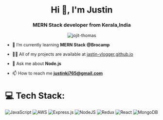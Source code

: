 <h1 align="center">Hi 👋, I'm Justin</h1>
<h3 align="center">MERN Stack developer from Kerala,India</h3>

<p align="center"> <img src="https://komarev.com/ghpvc/?username=jastin-vlogger&label=Profile%20views&color=green" alt="jojit-thomas" /> </p>


- 🌱 I’m currently learning **MERN Stack** **@Brocamp**

- 👨‍💻 All of my projects are available at [jastin-vlogger.github.io](https://jastin-vlogger.github.io/)

- 💬 Ask me about **Node.js**

- 📫 How to reach me **justinkj765@gmail.com**

# 💻 Tech Stack:
![JavaScript](https://img.shields.io/badge/javascript-%23323330.svg?style=for-the-badge&logo=javascript&logoColor=%23F7DF1E) ![AWS](https://img.shields.io/badge/AWS-%23FF9900.svg?style=for-the-badge&logo=amazon-aws&logoColor=white) ![Express.js](https://img.shields.io/badge/express.js-%23404d59.svg?style=for-the-badge&logo=express&logoColor=%2361DAFB) ![NodeJS](https://img.shields.io/badge/node.js-6DA55F?style=for-the-badge&logo=node.js&logoColor=white) ![Redux](https://img.shields.io/badge/redux-%23593d88.svg?style=for-the-badge&logo=redux&logoColor=white) ![React](https://img.shields.io/badge/react-%2320232a.svg?style=for-the-badge&logo=react&logoColor=%2361DAFB) ![MongoDB](https://img.shields.io/badge/MongoDB-%234ea94b.svg?style=for-the-badge&logo=mongodb&logoColor=white)
